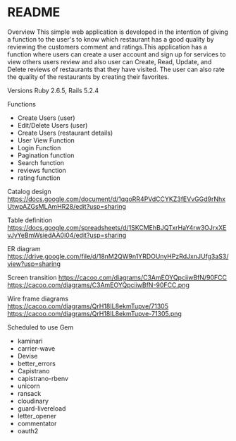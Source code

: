 # README
Overview
This simple web application is developed in the intention of giving a function to the user's to know which restaurant has a good quality
by reviewing the customers comment and ratings.This application has a function where users can create a user account and sign up for services  to view others users review and also user can Create, Read, Update, and Delete reviews of restaurants that they have visited. The user can also rate the quality of the  restaurants by creating their favorites.

Versions
Ruby 2.6.5, Rails 5.2.4

Functions
- Create Users (user)
- Edit/Delete Users (user)
- Create Users (restaurant details)
- User View Function
- Login Function
- Pagination function
- Search function
- reviews function
- rating function

Catalog design
https://docs.google.com/document/d/1qgoRR4PVdCCYKZ3fEVvGGd9rNhxUtwpAZGsMLAmHR28/edit?usp=sharing

Table definition
https://docs.google.com/spreadsheets/d/1SKCMEhBJQTxrHaY4rw3OJrxXEvJyYeBmWsiedAA0i04/edit?usp=sharing

ER diagram
https://drive.google.com/file/d/18nM2QW9n1YRDOUnyHPzRdJxnJUfg3aS3/view?usp=sharing

Screen transition
https://cacoo.com/diagrams/C3AmEOYQpciiwBfN/90FCC
https://cacoo.com/diagrams/C3AmEOYQpciiwBfN-90FCC.png

Wire frame diagrams
https://cacoo.com/diagrams/QrH18IL8ekmTupve/71305
https://cacoo.com/diagrams/QrH18IL8ekmTupve-71305.png

Scheduled to use Gem

- kaminari
- carrier-wave
- Devise
- better_errors
- Capistrano
- capistrano-rbenv
- unicorn
- ransack
- cloudinary
- guard-livereload
- letter_opener
- commentator
- oauth2
